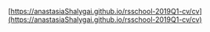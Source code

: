 [https://anastasiaShalygai.github.io/rsschool-2019Q1-cv/cv](https://anastasiaShalygai.github.io/rsschool-2019Q1-cv/cv)